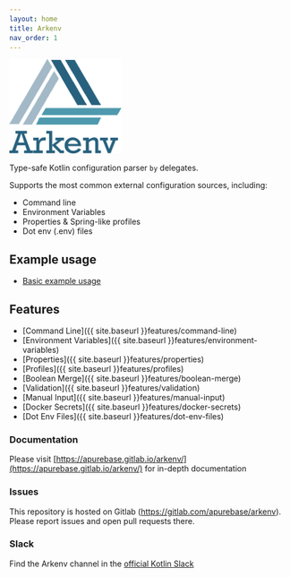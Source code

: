 ```yaml
---
layout: home
title: Arkenv
nav_order: 1
---
```


<img src="/docs/arkenv_logo.png?raw=true" width="200">


Type-safe Kotlin configuration parser `by` delegates. 

Supports the most common external configuration sources, including: 
* Command line
* Environment Variables
* Properties & Spring-like profiles
* Dot env (.env) files


## Example usage
* [Basic example usage]({{site.baseurl}}guides/example)

## Features
* [Command Line]({{ site.baseurl }}features/command-line)
* [Environment Variables]({{ site.baseurl }}features/environment-variables)
* [Properties]({{ site.baseurl }}features/properties)
* [Profiles]({{ site.baseurl }}features/profiles)
* [Boolean Merge]({{ site.baseurl }}features/boolean-merge)
* [Validation]({{ site.baseurl }}features/validation)
* [Manual Input]({{ site.baseurl }}features/manual-input)
* [Docker Secrets]({{ site.baseurl }}features/docker-secrets)
* [Dot Env Files]({{ site.baseurl }}features/dot-env-files)


### Documentation
Please visit [https://apurebase.gitlab.io/arkenv/](https://apurebase.gitlab.io/arkenv/) for in-depth documentation

### Issues
This repository is hosted on Gitlab (https://gitlab.com/apurebase/arkenv). Please report issues and open pull requests there.

### Slack
Find the Arkenv channel in the [official Kotlin Slack](https://kotlinlang.slack.com/messages/CGF74HD19/)

